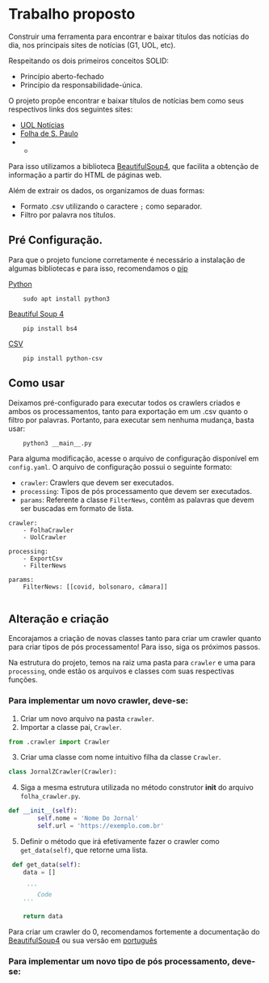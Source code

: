 # Trabalho proposto

Construir uma ferramenta para encontrar e baixar títulos das notícias do dia, nos principais sites de notícias (G1, UOL, etc).

Respeitando os dois primeiros conceitos SOLID:
* Princípio aberto-fechado
* Princípio da responsabilidade-única.

O projeto propôe encontrar e baixar títulos de notícias bem como seus respectivos links dos seguintes sites:
* [UOL Notícias](https://noticias.uol.com.br)
* [Folha de S. Paulo](https://www.folha.uol.com.br)
* -

Para isso utilizamos a biblioteca [BeautifulSoup4](https://pypi.org/project/beautifulsoup4/), que facilita a obtenção de informação a partir do HTML de páginas web.

Além de extrair os dados, os organizamos de duas formas: 
* Formato .csv utilizando o caractere `;` como separador.
* Filtro por palavra nos títulos.


## Pré Configuração.

Para que o projeto funcione corretamente é necessário a instalação de algumas bibliotecas e para isso, recomendamos o [pip](https://pip.pypa.io/en/stable/installing/)

[Python](https://www.python.org/downloads/)
```
    sudo apt install python3
```

[Beautiful Soup 4](https://pypi.org/project/bs4/)
```
    pip install bs4
```

[CSV](https://pypi.org/project/python-csv/)
```
    pip install python-csv
```  

## Como usar
Deixamos pré-configurado para executar todos os crawlers criados e ambos os processamentos, tanto para exportação em um .csv quanto o filtro por palavras. Portanto, para executar sem nenhuma mudança, basta usar:

```bash
    python3 __main__.py
```

Para alguma modificação, acesse o arquivo de configuração disponível em `config.yaml`. O arquivo de configuração possui o seguinte formato:
* `crawler`: Crawlers que devem ser executados.
* `processing`: Tipos de pós processamento que devem ser executados.
* `params`: Referente a classe `FilterNews`, contêm as palavras que devem ser buscadas em formato de lista.

```
crawler:
    - FolhaCrawler
    - UolCrawler

processing:
    - ExportCsv
    - FilterNews

params:
    FilterNews: [[covid, bolsonaro, câmara]]
        
```

## Alteração e criação

Encorajamos a criação de novas classes tanto para criar um crawler quanto para criar tipos de pós processamento! Para isso, siga os próximos passos.

Na estrutura do projeto, temos na raiz uma pasta para `crawler` e uma para `processing`, onde estão os arquivos e classes com suas respectivas funções.

### Para implementar um novo crawler, deve-se:

1. Criar um novo arquivo na pasta `crawler`.
2. Importar a classe pai, `Crawler`.

```py
from .crawler import Crawler
```

3. Criar uma classe com nome intuitivo filha da classe `Crawler`.

```py
class JornalZCrawler(Crawler):
```

4. Siga a mesma estrutura utilizada no método construtor __init__ do arquivo `folha_crawler.py`.

```py
def __init__(self):
        self.nome = 'Nome Do Jornal'
        self.url = 'https://exemplo.com.br'
```

5. Definir o método que irá efetivamente fazer o crawler como `get_data(self)`, que retorne uma lista.

```py
 def get_data(self):
    data = []

     '''          
        Code
    '''

    return data
```

Para criar um crawler do 0, recomendamos fortemente a documentação do [BeautifulSoup4](https://pypi.org/project/beautifulsoup4/) ou sua versão em [português](https://www.crummy.com/software/BeautifulSoup/bs4/doc.ptbr/) 

### Para implementar um novo tipo de pós processamento, deve-se:





